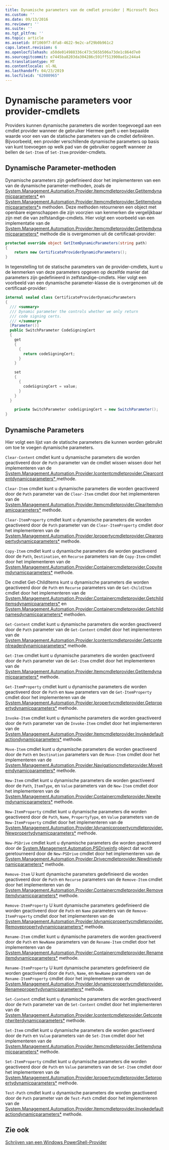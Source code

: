 ```yaml
---
title: Dynamische parameters van de cmdlet provider | Microsoft Docs
ms.custom: ''
ms.date: 09/13/2016
ms.reviewer: ''
ms.suite: ''
ms.tgt_pltfrm: ''
ms.topic: article
ms.assetid: 8f1069f7-8fa8-4622-9e2c-af29b0b961c2
caps.latest.revision: 6
ms.openlocfilehash: a50de014988336c473c565b506a73de1c864d7e0
ms.sourcegitcommit: e7445ba8203da304286c591ff513900ad1c244a4
ms.translationtype: MT
ms.contentlocale: nl-NL
ms.lasthandoff: 04/23/2019
ms.locfileid: "62080965"
---
```

# <a name="provider-cmdlet-dynamic-parameters"></a>Dynamische parameters voor provider-cmdlets

Providers kunnen dynamische parameters die worden toegevoegd aan een cmdlet provider wanneer de gebruiker Hiermee geeft u een bepaalde waarde voor een van de statische parameters van de cmdlet definiëren. Bijvoorbeeld, een provider verschillende dynamische parameters op basis van kunt toevoegen op welk pad van de gebruiker opgeeft wanneer ze bellen de `Get-Item` of `Set-Item` provider-cmdlets.

## <a name="dynamic-parameter-methods"></a>Dynamische Parameter-methoden

Dynamische parameters zijn gedefinieerd door het implementeren van een van de dynamische parameter-methoden, zoals de [System.Management.Automation.Provider.Itemcmdletprovider.Getitemdynamicparameters*](/dotnet/api/System.Management.Automation.Provider.ItemCmdletProvider.GetItemDynamicParameters) en [ System.Management.Automation.Provider.Itemcmdletprovider.Setitemdynamicparameters*](/dotnet/api/System.Management.Automation.Provider.ItemCmdletProvider.SetItemDynamicParameters)s methoden. Deze methoden retourneren een object met openbare eigenschappen die zijn voorzien van kenmerken die vergelijkbaar zijn met die van zelfstandige-cmdlets. Hier volgt een voorbeeld van een implementatie van de [System.Management.Automation.Provider.Itemcmdletprovider.Getitemdynamicparameters*](/dotnet/api/System.Management.Automation.Provider.ItemCmdletProvider.GetItemDynamicParameters) methode die is overgenomen uit de certificaat-provider:

```csharp
protected override object GetItemDynamicParameters(string path)
{
    return new CertificateProviderDynamicParameters();
}
```

In tegenstelling tot de statische parameters van de provider-cmdlets, kunt u de kenmerken van deze parameters opgeven op dezelfde manier dat parameters zijn gedefinieerd in zelfstandige-cmdlets. Hier volgt een voorbeeld van een dynamische parameter-klasse die is overgenomen uit de certificaat-provider:

```csharp
internal sealed class CertificateProviderDynamicParameters
{
  /// <summary>
  /// Dynamic parameter the controls whether we only return
  /// code signing certs.
  /// </summary>
  [Parameter()]
  public SwitchParameter CodeSigningCert
  {
    get
    {
      {
        return codeSigningCert;
      }
    }

    set
    {
      {
        codeSigningCert = value;
      }
    }
  }

    private SwitchParameter codeSigningCert = new SwitchParameter();
}
```

## <a name="dynamic-parameters"></a>Dynamische Parameters

Hier volgt een lijst van de statische parameters die kunnen worden gebruikt om toe te voegen dynamische parameters.

`Clear-Content` cmdlet kunt u dynamische parameters die worden geactiveerd door de `Path` parameter van de cmdlet wissen wissen door het implementeren van de [System.Management.Automation.Provider.Icontentcmdletprovider.Clearcontentdynamicparameters* ](/dotnet/api/System.Management.Automation.Provider.IContentCmdletProvider.ClearContentDynamicParameters) methode.

`Clear-Item` cmdlet kunt u dynamische parameters die worden geactiveerd door de `Path` parameter van de `Clear-Item` cmdlet door het implementeren van de [System.Management.Automation.Provider.Itemcmdletprovider.Clearitemdynamicparameters*](/dotnet/api/System.Management.Automation.Provider.ItemCmdletProvider.ClearItemDynamicParameters) methode.

`Clear-ItemProperty` cmdlet kunt u dynamische parameters die worden geactiveerd door de `Path` parameter van de `Clear-ItemProperty` cmdlet door het implementeren van de [ System.Management.Automation.Provider.Ipropertycmdletprovider.Clearpropertydynamicparameters*](/dotnet/api/System.Management.Automation.Provider.IPropertyCmdletProvider.ClearPropertyDynamicParameters) methode.

`Copy-Item` cmdlet kunt u dynamische parameters die worden geactiveerd door de `Path`, `Destination`, en `Recurse` parameters van de `Copy-Item` cmdlet door het implementeren van de [ System.Management.Automation.Provider.Containercmdletprovider.Copyitemdynamicparameters*](/dotnet/api/System.Management.Automation.Provider.ContainerCmdletProvider.CopyItemDynamicParameters) methode.

De cmdlet Get-ChildItems kunt u dynamische parameters die worden geactiveerd door de `Path` en `Recurse` parameters van de `Get-ChildItem` cmdlet door het implementeren van de [ System.Management.Automation.Provider.Containercmdletprovider.Getchilditemsdynamicparameters*](/dotnet/api/System.Management.Automation.Provider.ContainerCmdletProvider.GetChildItemsDynamicParameters) en [System.Management.Automation.Provider.Containercmdletprovider.Getchildnamesdynamicparameters*](/dotnet/api/System.Management.Automation.Provider.ContainerCmdletProvider.GetChildNamesDynamicParameters) methoden.

`Get-Content` cmdlet kunt u dynamische parameters die worden geactiveerd door de `Path` parameter van de `Get-Content` cmdlet door het implementeren van de [ System.Management.Automation.Provider.Icontentcmdletprovider.Getcontentreaderdynamicparameters*](/dotnet/api/System.Management.Automation.Provider.IContentCmdletProvider.GetContentReaderDynamicParameters) methode.

`Get-Item` cmdlet kunt u dynamische parameters die worden geactiveerd door de `Path` parameter van de `Get-Item` cmdlet door het implementeren van de [System.Management.Automation.Provider.Itemcmdletprovider.Getitemdynamicparameters*](/dotnet/api/System.Management.Automation.Provider.ItemCmdletProvider.GetItemDynamicParameters) methode.

`Get-ItemProperty` cmdlet kunt u dynamische parameters die worden geactiveerd door de `Path` en `Name` parameters van de `Get-ItemProperty` cmdlet door het implementeren van de [ System.Management.Automation.Provider.Ipropertycmdletprovider.Getpropertydynamicparameters*](/dotnet/api/System.Management.Automation.Provider.IPropertyCmdletProvider.GetPropertyDynamicParameters) methode.

`Invoke-Item` cmdlet kunt u dynamische parameters die worden geactiveerd door de `Path` parameter van de `Invoke-Item` cmdlet door het implementeren van de [ System.Management.Automation.Provider.Itemcmdletprovider.Invokedefaultactiondynamicparameters*](/dotnet/api/System.Management.Automation.Provider.ItemCmdletProvider.InvokeDefaultActionDynamicParameters) methode.

`Move-Item` cmdlet kunt u dynamische parameters die worden geactiveerd door de `Path` en `Destination` parameters van de `Move-Item` cmdlet door het implementeren van de [ System.Management.Automation.Provider.Navigationcmdletprovider.Moveitemdynamicparameters*](/dotnet/api/System.Management.Automation.Provider.NavigationCmdletProvider.MoveItemDynamicParameters) methode.

`New-Item` cmdlet kunt u dynamische parameters die worden geactiveerd door de `Path`, `ItemType`, en `Value` parameters van de `New-Item` cmdlet door het implementeren van de [ System.Management.Automation.Provider.Containercmdletprovider.Newitemdynamicparameters*](/dotnet/api/System.Management.Automation.Provider.ContainerCmdletProvider.NewItemDynamicParameters) methode.

`New-ItemProperty` cmdlet kunt u dynamische parameters die worden geactiveerd door de `Path`, `Name`, `PropertyType`, en `Value` parameters van de `New-ItemProperty` cmdlet door het implementeren van de [ System.Management.Automation.Provider.Idynamicpropertycmdletprovider.Newpropertydynamicparameters*](/dotnet/api/System.Management.Automation.Provider.IDynamicPropertyCmdletProvider.NewPropertyDynamicParameters) methode.

`New-PSDrive` cmdlet kunt u dynamische parameters die worden geactiveerd door de [System.Management.Automation.PSDriveinfo](/dotnet/api/System.Management.Automation.PSDriveInfo) object dat wordt geretourneerd door de `New-PSDrive` cmdlet door het implementeren van de [ System.Management.Automation.Provider.Drivecmdletprovider.Newdrivedynamicparameters*](/dotnet/api/System.Management.Automation.Provider.DriveCmdletProvider.NewDriveDynamicParameters) methode.

`Remove-Item` U kunt dynamische parameters gedefinieerd die worden geactiveerd door de `Path` en `Recurse` parameters van de `Remove-Item` cmdlet door het implementeren van de [ System.Management.Automation.Provider.Containercmdletprovider.Removeitemdynamicparameters*](/dotnet/api/System.Management.Automation.Provider.ContainerCmdletProvider.RemoveItemDynamicParameters) methode.

`Remove-ItemProperty` U kunt dynamische parameters gedefinieerd die worden geactiveerd door de `Path` en `Name` parameters van de `Remove-ItemProperty` cmdlet door het implementeren van de [ System.Management.Automation.Provider.Idynamicpropertycmdletprovider.Removepropertydynamicparameters*](/dotnet/api/System.Management.Automation.Provider.IDynamicPropertyCmdletProvider.RemovePropertyDynamicParameters) methode.

`Rename-Item` cmdlet kunt u dynamische parameters die worden geactiveerd door de `Path` en `NewName` parameters van de `Rename-Item` cmdlet door het implementeren van de [ System.Management.Automation.Provider.Containercmdletprovider.Renameitemdynamicparameters*](/dotnet/api/System.Management.Automation.Provider.ContainerCmdletProvider.RenameItemDynamicParameters) methode.

`Rename-ItemProperty` U kunt dynamische parameters gedefinieerd die worden geactiveerd door de `Path`, `Name`, en `NewName` parameters van de `Rename-ItemProperty` cmdlet door het implementeren van de [ System.Management.Automation.Provider.Idynamicpropertycmdletprovider.Renamepropertydynamicparameters*](/dotnet/api/System.Management.Automation.Provider.IDynamicPropertyCmdletProvider.RenamePropertyDynamicParameters) methode.

`Set-Content` cmdlet kunt u dynamische parameters die worden geactiveerd door de `Path` parameter van de `Set-Content` cmdlet door het implementeren van de [ System.Management.Automation.Provider.Icontentcmdletprovider.Getcontentwriterdynamicparameters*](/dotnet/api/System.Management.Automation.Provider.IContentCmdletProvider.GetContentWriterDynamicParameters) methode.

`Set-Item` cmdlet kunt u dynamische parameters die worden geactiveerd door de `Path` en `Value` parameters van de `Set-Item` cmdlet door het implementeren van de [ System.Management.Automation.Provider.Itemcmdletprovider.Setitemdynamicparameters*](/dotnet/api/System.Management.Automation.Provider.ItemCmdletProvider.SetItemDynamicParameters) methode.

`Set-ItemProperty` cmdlet kunt u dynamische parameters die worden geactiveerd door de `Path` en `Value` parameters van de `Set-Item` cmdlet door het implementeren van de [ System.Management.Automation.Provider.Ipropertycmdletprovider.Setpropertydynamicparameters*](/dotnet/api/System.Management.Automation.Provider.IPropertyCmdletProvider.SetPropertyDynamicParameters) methode.

`Test-Path` cmdlet kunt u dynamische parameters die worden geactiveerd door de `Path` parameter van de `Test-Path` cmdlet door het implementeren van de [ System.Management.Automation.Provider.Itemcmdletprovider.Invokedefaultactiondynamicparameters*](/dotnet/api/System.Management.Automation.Provider.ItemCmdletProvider.InvokeDefaultActionDynamicParameters) methode.

## <a name="see-also"></a>Zie ook

[Schrijven van een Windows PowerShell-Provider](./writing-a-windows-powershell-provider.md)